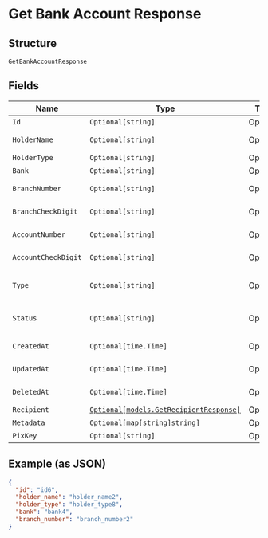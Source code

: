 
# Get Bank Account Response

## Structure

`GetBankAccountResponse`

## Fields

| Name | Type | Tags | Description |
|  --- | --- | --- | --- |
| `Id` | `Optional[string]` | Optional | Id |
| `HolderName` | `Optional[string]` | Optional | Holder name |
| `HolderType` | `Optional[string]` | Optional | Holder type |
| `Bank` | `Optional[string]` | Optional | Bank |
| `BranchNumber` | `Optional[string]` | Optional | Branch number |
| `BranchCheckDigit` | `Optional[string]` | Optional | Branch check digit |
| `AccountNumber` | `Optional[string]` | Optional | Account number |
| `AccountCheckDigit` | `Optional[string]` | Optional | Account check digit |
| `Type` | `Optional[string]` | Optional | Bank account type |
| `Status` | `Optional[string]` | Optional | Bank account status |
| `CreatedAt` | `Optional[time.Time]` | Optional | Creation date |
| `UpdatedAt` | `Optional[time.Time]` | Optional | Last update date |
| `DeletedAt` | `Optional[time.Time]` | Optional | Deletion date |
| `Recipient` | [`Optional[models.GetRecipientResponse]`](../../doc/models/get-recipient-response.md) | Optional | Recipient |
| `Metadata` | `Optional[map[string]string]` | Optional | Metadata |
| `PixKey` | `Optional[string]` | Optional | Pix Key |

## Example (as JSON)

```json
{
  "id": "id6",
  "holder_name": "holder_name2",
  "holder_type": "holder_type8",
  "bank": "bank4",
  "branch_number": "branch_number2"
}
```

